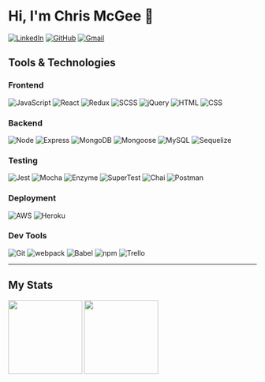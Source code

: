 # Hi, I'm Chris McGee 👋

[![LinkedIn](https://img.shields.io/badge/-cmac0351-0A66C2?&style=for-the-badge&logo=linkedin&logoColor=white&link=https://www.linkedin.com/in/cmac0351/)](https://www.linkedin.com/in/cmac0351/)
[![GitHub](https://img.shields.io/badge/-cmac0351-181717?&style=for-the-badge&logo=github&logoColor=white&link=https://github.com/cmac0351)](https://github.com/cmac0351)
[![Gmail](https://img.shields.io/badge/-cmac0351@gmail.com-EA4335?&style=for-the-badge&logo=gmail&logoColor=white&link=mailto:cmac0351@gmail.com)](mailto:cmac0351@gmail.com)


## Tools & Technologies
### Frontend
![JavaScript](https://img.shields.io/badge/JavaScript-F7DF1E?&style=for-the-badge&logo=javascript&logoColor=black)
![React](https://img.shields.io/badge/React-61DAFB?&style=for-the-badge&logo=react&logoColor=black)
![Redux](https://img.shields.io/badge/Redux-764ABC?&style=for-the-badge&logo=redux&logoColor=white)
![SCSS](https://img.shields.io/badge/SCSS-CC6699?&style=for-the-badge&logo=sass&logoColor=white)
![jQuery](https://img.shields.io/badge/jQuery-0769AD?&style=for-the-badge&logo=jquery&logoColor=fff)
![HTML](https://img.shields.io/badge/HTML5-E34F26?&style=for-the-badge&logo=html5&logoColor=white)
![CSS](https://img.shields.io/badge/CSS3-1572B6?&style=for-the-badge&logo=css3&logoColor=white)

### Backend
![Node](https://img.shields.io/badge/Node.js-339933?&style=for-the-badge&logo=node.js&logoColor=white)
![Express](https://img.shields.io/badge/Express-404d59?&style=for-the-badge&logo=express&logoColor=white)
![MongoDB](https://img.shields.io/badge/MongoDB-47A248?&style=for-the-badge&logo=mongodb&logoColor=white)
![Mongoose](https://img.shields.io/badge/Mongoose-880000?&style=for-the-badge&logo=mongoose)
![MySQL](https://img.shields.io/badge/MySQL-4479A1?&style=for-the-badge&logo=mysql&logoColor=white)
![Sequelize](https://img.shields.io/badge/Sequelize-52B0E7?&style=for-the-badge&logo=sequelize&logoColor=white)

### Testing
![Jest](https://img.shields.io/badge/Jest-C21325?&style=for-the-badge&logo=Jest&logoColor=white)
![Mocha](https://img.shields.io/badge/Mocha-8D6748?&style=for-the-badge&logo=mocha&logoColor=white)
![Enzyme](https://img.shields.io/badge/Enzyme-FF395B?&style=for-the-badge&logo=enzyme&logoColor=white)
![SuperTest](https://img.shields.io/badge/SuperTest-important?&style=for-the-badge)
![Chai](https://img.shields.io/badge/Chai-A30701?&style=for-the-badge&logo=chai&logoColor=white)
![Postman](https://img.shields.io/badge/Postman-FF6C37?&style=for-the-badge&logo=postman&logoColor=white)

### Deployment
![AWS](https://img.shields.io/badge/AWS-232F3E?&style=for-the-badge&logo=amazon-aws&logoColor=white)
![Heroku](https://img.shields.io/badge/Heroku-440198?&style=for-the-badge&logo=heroku&logoColor=white)

### Dev Tools
![Git](https://img.shields.io/badge/Git-F05032?&style=for-the-badge&logo=git&logoColor=white)
![webpack](https://img.shields.io/badge/webpack-8DD6F9?&style=for-the-badge&logo=webpack&logoColor=black)
![Babel](https://img.shields.io/badge/babel-F9DC3E?&style=for-the-badge&logo=babel&logoColor=black)
![npm](https://img.shields.io/badge/npm-CB3837?&style=for-the-badge&logo=npm&logoColor=black)
![Trello](https://img.shields.io/badge/Trello-0052CC?&style=for-the-badge&logo=trello&logoColor=white)

---

## My Stats
<div>
  <img height="150" src="https://github-readme-streak-stats.herokuapp.com/?user=cmac0351&theme=dark&show_icons=true" />
  <img height="150" src="https://github-readme-stats.vercel.app/api?username=cmac0351&theme=dark&show_icons=true" />
</div>
